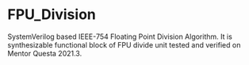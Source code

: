 # FPU_Division
SystemVerilog based IEEE-754 Floating Point Division Algorithm. It is synthesizable functional block of FPU divide unit tested and verified on Mentor Questa 2021.3.
